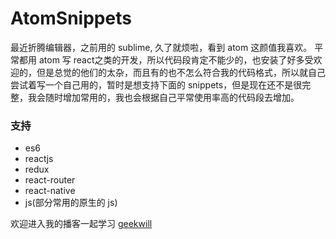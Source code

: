 # AtomSnippets

最近折腾编辑器，之前用的 sublime, 久了就烦啦，看到 atom 这颜值我喜欢。
平常都用 atom 写 react之类的开发，所以代码段肯定不能少的，也安装了好多受欢迎的，但是总觉的他们的太杂，而且有的也不怎么符合我的代码格式，所以就自己尝试着写一个自己用的，暂时是想支持下面的 snippets，但是现在还不是很完整，我会随时增加常用的，我也会根据自己平常使用率高的代码段去增加。

### 支持
* es6
* reactjs
* redux
* react-router
* react-native
* js(部分常用的原生的 js)

欢迎进入我的播客一起学习 [geekwill](http://www.willblog.cn)
